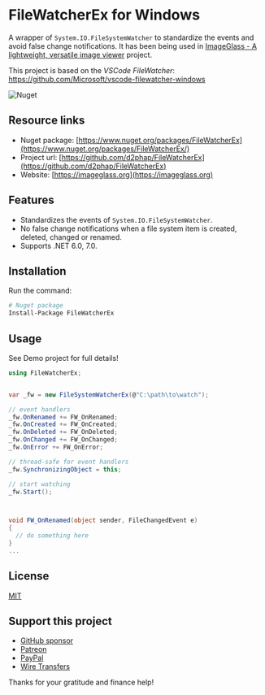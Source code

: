 # FileWatcherEx for Windows
A wrapper of `System.IO.FileSystemWatcher` to standardize the events and avoid false change notifications. It has been being used in [ImageGlass - A lightweight, versatile image viewer](https://github.com/d2phap/ImageGlass) project.

This project is based on the *VSCode FileWatcher*: https://github.com/Microsoft/vscode-filewatcher-windows

![Nuget](https://img.shields.io/nuget/dt/FileWatcherEx?color=%2300a8d6&logo=nuget)


## Resource links
- Nuget package: [https://www.nuget.org/packages/FileWatcherEx](https://www.nuget.org/packages/FileWatcherEx/)
- Project url: [https://github.com/d2phap/FileWatcherEx](https://github.com/d2phap/FileWatcherEx)
- Website: [https://imageglass.org](https://imageglass.org)

## Features
- Standardizes the events of `System.IO.FileSystemWatcher`.
- No false change notifications when a file system item is created, deleted, changed or renamed.
- Supports .NET 6.0, 7.0.

## Installation
Run the command:

```bash
# Nuget package
Install-Package FileWatcherEx
```

## Usage
See Demo project for full details!

```cs
using FileWatcherEx;


var _fw = new FileSystemWatcherEx(@"C:\path\to\watch");

// event handlers
_fw.OnRenamed += FW_OnRenamed;
_fw.OnCreated += FW_OnCreated;
_fw.OnDeleted += FW_OnDeleted;
_fw.OnChanged += FW_OnChanged;
_fw.OnError += FW_OnError;

// thread-safe for event handlers
_fw.SynchronizingObject = this;

// start watching
_fw.Start();



void FW_OnRenamed(object sender, FileChangedEvent e)
{
  // do something here
}
...

```

## License
[MIT](LICENSE)

## Support this project
- [GitHub sponsor](https://github.com/sponsors/d2phap)
- [Patreon](https://www.patreon.com/d2phap)
- [PayPal](https://www.paypal.me/d2phap)
- [Wire Transfers](https://donorbox.org/imageglass)

Thanks for your gratitude and finance help!
